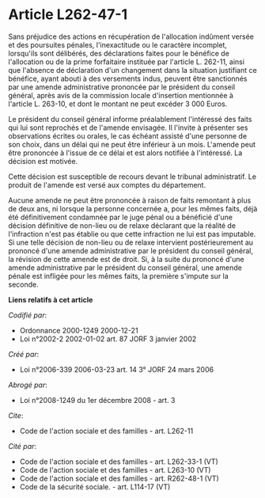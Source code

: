# Article L262-47-1

Sans préjudice des actions en récupération de l'allocation indûment versée et des poursuites pénales, l'inexactitude ou le
caractère incomplet, lorsqu'ils sont délibérés, des déclarations faites pour le bénéfice de l'allocation ou de la prime
forfaitaire instituée par l'article L. 262-11, ainsi que l'absence de déclaration d'un changement dans la situation
justifiant ce bénéfice, ayant abouti à des versements indus, peuvent être sanctionnés par une amende administrative prononcée
par le président du conseil général, après avis de la commission locale d'insertion mentionnée à l'article L. 263-10, et dont
le montant ne peut excéder 3 000 Euros.

Le président du conseil général informe préalablement l'intéressé des faits qui lui sont reprochés et de l'amende envisagée.
Il l'invite à présenter ses observations écrites ou orales, le cas échéant assisté d'une personne de son choix, dans un délai
qui ne peut être inférieur à un mois. L'amende peut être prononcée à l'issue de ce délai et est alors notifiée à l'intéressé.
La décision est motivée.

Cette décision est susceptible de recours devant le tribunal administratif. Le produit de l'amende est versé aux comptes du
département.

Aucune amende ne peut être prononcée à raison de faits remontant à plus de deux ans, ni lorsque la personne concernée a, pour
les mêmes faits, déjà été définitivement condamnée par le juge pénal ou a bénéficié d'une décision définitive de non-lieu ou
de relaxe déclarant que la réalité de l'infraction n'est pas établie ou que cette infraction ne lui est pas imputable. Si une
telle décision de non-lieu ou de relaxe intervient postérieurement au prononcé d'une amende administrative par le président
du conseil général, la révision de cette amende est de droit. Si, à la suite du prononcé d'une amende administrative par le
président du conseil général, une amende pénale est infligée pour les mêmes faits, la première s'impute sur la seconde.

**Liens relatifs à cet article**

_Codifié par_:

  - Ordonnance 2000-1249 2000-12-21
  - Loi n°2002-2 2002-01-02 art. 87 JORF 3 janvier 2002

_Créé par_:

  - Loi n°2006-339 2006-03-23 art. 14 3° JORF 24 mars 2006

_Abrogé par_:

  - Loi n°2008-1249 du 1er décembre 2008 - art. 3

_Cite_:

  - Code de l'action sociale et des familles - art. L262-11

_Cité par_:

  - Code de l'action sociale et des familles - art. L262-33-1 (VT)
  - Code de l'action sociale et des familles - art. L263-10 (VT)
  - Code de l'action sociale et des familles - art. R262-48-1 (VT)
  - Code de la sécurité sociale. - art. L114-17 (VT)
